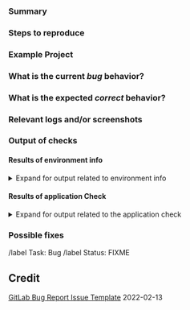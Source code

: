 <!---
Please read this!

Before opening a new issue, make sure to search for keywords in the issues
filtered by the "Task: Bug" label:

- https://gitlab.cci.drexel.edu/courseeval/team-blue/issues?label_name%5B%5D=Type:%20Bug

and verify the issue you're about to submit isn't a duplicate.
--->

### Summary

<!-- Summarize the bug encountered concisely. -->

### Steps to reproduce

<!-- Describe how one can reproduce the issue - this is very important. Please use an ordered list. -->

### Example Project

<!-- If possible, please create an example project here on GitLab.com that exhibits the problematic 
behavior, and link to it here in the bug report. If you are using an older version of GitLab, this 
will also determine whether the bug is fixed in a more recent version. -->

### What is the current *bug* behavior?

<!-- Describe what actually happens. -->

### What is the expected *correct* behavior?

<!-- Describe what you should see instead. -->

### Relevant logs and/or screenshots

<!-- Paste any relevant logs - please use code blocks (```) to format console output, logs, and code
 as it's tough to read otherwise. -->

### Output of checks

<!-- If you are reporting a bug on GitLab.com, write: This bug happens on GitLab.com -->

#### Results of environment info

<!--  Input any relevant GitLab environment information if needed. -->

<details>
<summary>Expand for output related to environment info</summary>

<pre>

</pre>
</details>

#### Results of application Check

<!--  Input any relevant application check information if needed. -->

<details>
<summary>Expand for output related to the application check</summary>
<pre>

</pre>
</details>

### Possible fixes

<!-- If you can, link to the line of code that might be responsible for the problem. -->

/label Task: Bug
/label Status: FIXME

## Credit
[GitLab Bug Report Issue Template](https://gitlab.com/gitlab-org/gitlab/-/blob/master/.gitlab/issue_templates/Bug.md)
2022-02-13
